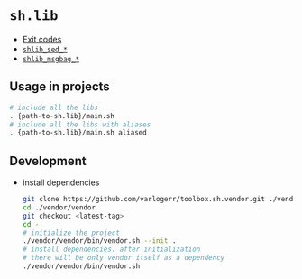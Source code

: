 # `sh.lib`

* [Exit codes](./lib/excode.md)
* [`shlib_sed_*`](./lib/sed.md)
* [`shlib_msgbag_*`](./lib/msgbag.md)

## Usage in projects

```sh
# include all the libs
. {path-to-sh.lib}/main.sh
# include all the libs with aliases
. {path-to-sh.lib}/main.sh aliased
```

## Development

* install dependencies

  ```sh
  git clone https://github.com/varlogerr/toolbox.sh.vendor.git ./vendor/vendor
  cd ./vendor/vendor
  git checkout <latest-tag>
  cd -
  # initialize the project
  ./vendor/vendor/bin/vendor.sh --init .
  # install dependencies. after initialization
  # there will be only vendor itself as a dependency
  ./vendor/vendor/bin/vendor.sh
  ```
